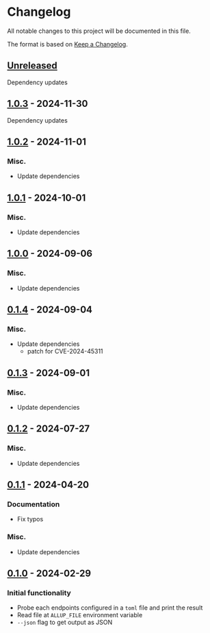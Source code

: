 # Changelog

All notable changes to this project will be documented in this file.

The format is based on [Keep a Changelog](https://keepachangelog.com/en/1.0.0/).


## [Unreleased]

Dependency updates


## [1.0.3] - 2024-11-30

Dependency updates


## [1.0.2] - 2024-11-01

### Misc.

* Update dependencies


## [1.0.1] - 2024-10-01

### Misc.

* Update dependencies


## [1.0.0] - 2024-09-06

### Misc.

* Update dependencies


## [0.1.4] - 2024-09-04

### Misc.

* Update dependencies
  * patch for CVE-2024-45311


## [0.1.3] - 2024-09-01

### Misc.

* Update dependencies


## [0.1.2] - 2024-07-27

### Misc.

* Update dependencies


## [0.1.1] - 2024-04-20

### Documentation

* Fix typos

### Misc.

* Update dependencies


## [0.1.0] - 2024-02-29


### Initial functionality

* Probe each endpoints configured in a `toml` file and print the result
* Read file at `ALLUP_FILE` environment variable
* `--json` flag to get output as JSON

[Unreleased]: https://github.com/jcornaz/allup/compare/v1.0.3...HEAD
[1.0.3]: https://github.com/jcornaz/allup/compare/v1.0.2...v1.0.3
[1.0.2]: https://github.com/jcornaz/allup/compare/v1.0.1...v1.0.2
[1.0.1]: https://github.com/jcornaz/allup/compare/v1.0.0...v1.0.1
[1.0.0]: https://github.com/jcornaz/allup/compare/v0.1.4...v1.0.0
[0.1.4]: https://github.com/jcornaz/allup/compare/v0.1.3...v0.1.4
[0.1.3]: https://github.com/jcornaz/allup/compare/v0.1.2...v0.1.3
[0.1.2]: https://github.com/jcornaz/allup/compare/v0.1.1...v0.1.2
[0.1.1]: https://github.com/jcornaz/allup/compare/v0.1.0...v0.1.1
[0.1.0]: https://github.com/jcornaz/allup/compare/...v0.1.0
